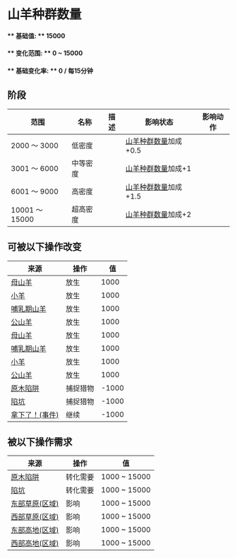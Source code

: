 # 山羊种群数量  
#### ** 基础值: ** 15000   
#### ** 变化范围: ** 0 ~ 15000  
#### ** 基础变化率: ** 0 / 每15分钟  
## 阶段  
范围  |  名称  |  描述  |  影响状态  |  影响动作  
----  |  ----  |  ----  |  ----  |  ----  
2000 ～ 3000  |  低密度  |    |  [山羊种群数量](Pop_Goat.md)加成+0.5  |    
3001 ～ 6000  |  中等密度  |    |  [山羊种群数量](Pop_Goat.md)加成+1  |    
6001 ～ 9000  |  高密度  |    |  [山羊种群数量](Pop_Goat.md)加成+1.5  |    
10001 ～ 15000  |  超高密度  |    |  [山羊种群数量](Pop_Goat.md)加成+2  |    
## 可被以下操作改变  
来源  |  操作  |  值  
----  |  ----  |  ----  
[母山羊](GoatEnclosureFemale.md)  |  放生  |  1000  
[小羊](GoatEnclosureKid.md)  |  放生  |  1000  
[哺乳期山羊](GoatEnclosureLactating.md)  |  放生  |  1000  
[公山羊](GoatEnclosureMale.md)  |  放生  |  1000  
[母山羊](GoatTiedFemale.md)  |  放生  |  1000  
[哺乳期山羊](GoatTiedFemaleLactating.md)  |  放生  |  1000  
[小羊](GoatTiedKid.md)  |  放生  |  1000  
[公山羊](GoatTiedMale.md)  |  放生  |  1000  
[原木陷阱](LogTrap.md)  |  捕捉猎物  |  -1000  
[陷坑](TrappingPit.md)  |  捕捉猎物  |  -1000  
[拿下了！(事件)](Event_GoatFightSuccess.md)  |  继续  |  -1000  
## 被以下操作需求  
来源  |  操作  |  值  
----  |  ----  |  ----  
[原木陷阱](LogTrap.md)  |  转化需要  |  1000 ~ 15000  
[陷坑](TrappingPit.md)  |  转化需要  |  1000 ~ 15000  
[东部草原(区域)](GrasslandsE.md)  |  影响  |  1000 ~ 15000  
[西部草原(区域)](GrasslandsW.md)  |  影响  |  1000 ~ 15000  
[东部高地(区域)](HighlandsEastern.md)  |  影响  |  1000 ~ 15000  
[西部高地(区域)](HighlandsWestern.md)  |  影响  |  1000 ~ 15000  


<script>document.title="山羊种群数量 - 卡牌生存百科 Card Survival Wiki";</script>